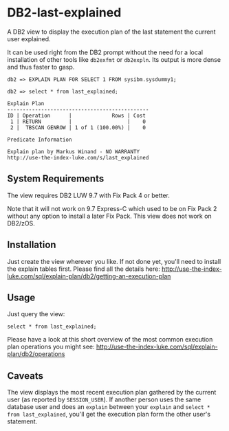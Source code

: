 DB2-last-explained
==================

A DB2 view to display the execution plan of the last statement the current user explained.

It can be used right from the DB2 prompt without the need for a local installation of other tools like `db2exfmt` or `db2expln`. Its output is more dense and thus faster to gasp.


```
db2 => EXPLAIN PLAN FOR SELECT 1 FROM sysibm.sysdummy1;

db2 => select * from last_explained;

Explain Plan                                                                                        
----------------------------------------------
ID | Operation      |             Rows | Cost                                                       
 1 | RETURN         |                  |    0                                                       
 2 |  TBSCAN GENROW | 1 of 1 (100.00%) |    0                                                       
                                                                                                    
Predicate Information                                                                               
                                                                                                    
Explain plan by Markus Winand - NO WARRANTY                                                         
http://use-the-index-luke.com/s/last_explained 
```

System Requirements
-------------------

The view requires DB2 LUW 9.7 with Fix Pack 4 or better.

Note that it will not work on 9.7 Express-C which used to be on Fix Pack 2 without any option to install a later Fix Pack. This view does not work on DB2/zOS.

Installation
------------

Just create the view wherever you like. If not done yet, you'll need to install the explain tables first. Please find all the details here: http://use-the-index-luke.com/sql/explain-plan/db2/getting-an-execution-plan

Usage
-----

Just query the view:

    select * from last_explained;
    
Please have a look at this short overview of the most common execution plan operations you might see: http://use-the-index-luke.com/sql/explain-plan/db2/operations
  
Caveats
-------

The view displays the most recent execution plan gathered by the current user (as reported by `SESSION_USER`). If another person uses the same database user and does an `explain` between your `explain` and `select * from last_explained`, you'll get the execution plan form the other user's statement.


